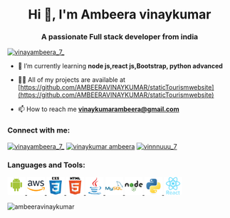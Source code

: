 <h1 align="center">Hi 👋, I'm Ambeera vinaykumar</h1>
<h3 align="center">A passionate Full stack developer from india</h3>

<p align="left"> <a href="https://twitter.com/vinayambeera_7_" target="blank"><img src="https://img.shields.io/twitter/follow/vinayambeera_7_?logo=twitter&style=for-the-badge" alt="vinayambeera_7_" /></a> </p>

- 🌱 I’m currently learning **node js,react js,Bootstrap, python advanced**

- 👨‍💻 All of my projects are available at [https://github.com/AMBEERAVINAYKUMAR/staticTourismwebsite](https://github.com/AMBEERAVINAYKUMAR/staticTourismwebsite)

- 📫 How to reach me **vinaykumarambeera@gmail.com**

<h3 align="left">Connect with me:</h3>
<p align="left">
<a href="https://twitter.com/vinayambeera_7_" target="blank"><img align="center" src="https://raw.githubusercontent.com/rahuldkjain/github-profile-readme-generator/master/src/images/icons/Social/twitter.svg" alt="vinayambeera_7_" height="30" width="40" /></a>
<a href="https://linkedin.com/in/vinaykumar ambeera" target="blank"><img align="center" src="https://raw.githubusercontent.com/rahuldkjain/github-profile-readme-generator/master/src/images/icons/Social/linked-in-alt.svg" alt="vinaykumar ambeera" height="30" width="40" /></a>
<a href="https://instagram.com/vinnnuuu_7" target="blank"><img align="center" src="https://raw.githubusercontent.com/rahuldkjain/github-profile-readme-generator/master/src/images/icons/Social/instagram.svg" alt="vinnnuuu_7" height="30" width="40" /></a>
</p>

<h3 align="left">Languages and Tools:</h3>
<p align="left"> <a href="https://developer.android.com" target="_blank" rel="noreferrer"> <img src="https://raw.githubusercontent.com/devicons/devicon/master/icons/android/android-original-wordmark.svg" alt="android" width="40" height="40"/> </a> <a href="https://aws.amazon.com" target="_blank" rel="noreferrer"> <img src="https://raw.githubusercontent.com/devicons/devicon/master/icons/amazonwebservices/amazonwebservices-original-wordmark.svg" alt="aws" width="40" height="40"/> </a> <a href="https://www.w3schools.com/css/" target="_blank" rel="noreferrer"> <img src="https://raw.githubusercontent.com/devicons/devicon/master/icons/css3/css3-original-wordmark.svg" alt="css3" width="40" height="40"/> </a> <a href="https://www.w3.org/html/" target="_blank" rel="noreferrer"> <img src="https://raw.githubusercontent.com/devicons/devicon/master/icons/html5/html5-original-wordmark.svg" alt="html5" width="40" height="40"/> </a> <a href="https://www.java.com" target="_blank" rel="noreferrer"> <img src="https://raw.githubusercontent.com/devicons/devicon/master/icons/java/java-original.svg" alt="java" width="40" height="40"/> </a> <a href="https://www.mysql.com/" target="_blank" rel="noreferrer"> <img src="https://raw.githubusercontent.com/devicons/devicon/master/icons/mysql/mysql-original-wordmark.svg" alt="mysql" width="40" height="40"/> </a> <a href="https://nodejs.org" target="_blank" rel="noreferrer"> <img src="https://raw.githubusercontent.com/devicons/devicon/master/icons/nodejs/nodejs-original-wordmark.svg" alt="nodejs" width="40" height="40"/> </a> <a href="https://www.python.org" target="_blank" rel="noreferrer"> <img src="https://raw.githubusercontent.com/devicons/devicon/master/icons/python/python-original.svg" alt="python" width="40" height="40"/> </a> <a href="https://reactjs.org/" target="_blank" rel="noreferrer"> <img src="https://raw.githubusercontent.com/devicons/devicon/master/icons/react/react-original-wordmark.svg" alt="react" width="40" height="40"/> </a> </p>

<p><img align="center" src="https://github-readme-stats.vercel.app/api/top-langs?username=ambeeravinaykumar&show_icons=true&locale=en&layout=compact" alt="ambeeravinaykumar" /></p>

<!---
AMBEERAVINAYKUMAR/AMBEERAVINAYKUMAR is a ✨ special ✨ repository because its `README.md` (this file) appears on your GitHub profile.
You can click the Preview link to take a look at your changes.
--->
